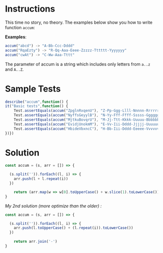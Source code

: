 # **Instructions**

This time no story, no theory. The examples below show you how to write function ``accum``:

**Examples**:

```js
accum("abcd") -> "A-Bb-Ccc-Dddd"
accum("RqaEzty") -> "R-Qq-Aaa-Eeee-Zzzzz-Tttttt-Yyyyyyy"
accum("cwAt") -> "C-Ww-Aaa-Tttt"
```

The parameter of accum is a string which includes only letters from ``a..z`` and ``A..Z``.

# **Sample Tests**

```js
describe("accum",function() {
it("Basic tests",function() {    
	Test.assertEquals(accum("ZpglnRxqenU"), "Z-Pp-Ggg-Llll-Nnnnn-Rrrrrr-Xxxxxxx-Qqqqqqqq-Eeeeeeeee-Nnnnnnnnnn-Uuuuuuuuuuu");
	Test.assertEquals(accum("NyffsGeyylB"), "N-Yy-Fff-Ffff-Sssss-Gggggg-Eeeeeee-Yyyyyyyy-Yyyyyyyyy-Llllllllll-Bbbbbbbbbbb");
	Test.assertEquals(accum("MjtkuBovqrU"), "M-Jj-Ttt-Kkkk-Uuuuu-Bbbbbb-Ooooooo-Vvvvvvvv-Qqqqqqqqq-Rrrrrrrrrr-Uuuuuuuuuuu");
	Test.assertEquals(accum("EvidjUnokmM"), "E-Vv-Iii-Dddd-Jjjjj-Uuuuuu-Nnnnnnn-Oooooooo-Kkkkkkkkk-Mmmmmmmmmm-Mmmmmmmmmmm");
	Test.assertEquals(accum("HbideVbxncC"), "H-Bb-Iii-Dddd-Eeeee-Vvvvvv-Bbbbbbb-Xxxxxxxx-Nnnnnnnnn-Cccccccccc-Ccccccccccc");
})})
```

# **Solution**

```js
const accum = (s, arr = []) => {

  (s.split('')).forEach((l, i) => {
    arr.push(l + l.repeat(i))
  })

	return (arr.map(w => w[0].toUpperCase() + w.slice(1).toLowerCase())).join('-')
}
```

*My 2nd solution (more optimize than the older) :*

```js
const accum = (s, arr = []) => {

  (s.split('')).forEach((l, i) => {
    arr.push(l.toUpperCase() + (l.repeat(i)).toLowerCase())
  })
  
	return arr.join('-')
}
```
